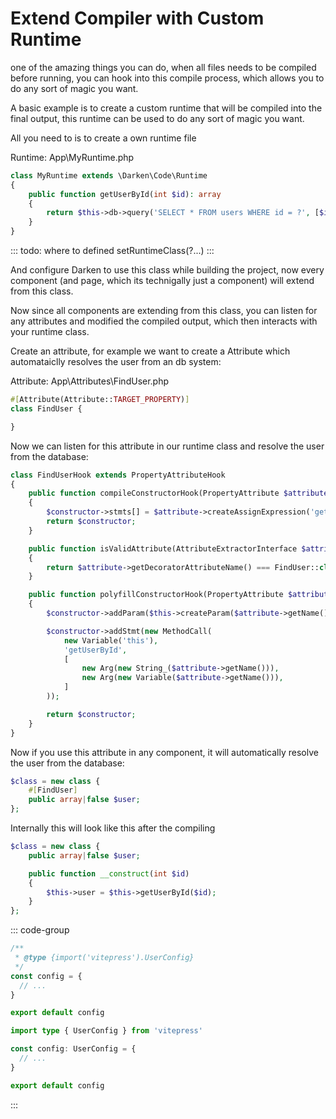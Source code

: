 
# Extend Compiler with Custom Runtime

one of the amazing things you can do, when all files needs to be compiled before running, you can hook into this compile process, which
allows you to do any sort of magic you want.

A basic example is to create a custom runtime that will be compiled into the final output, this runtime can be used to do any sort of magic you want.

All you need to is to create a own runtime file

Runtime: App\MyRuntime.php

```php
class MyRuntime extends \Darken\Code\Runtime
{
    public function getUserById(int $id): array
    {
        return $this->db->query('SELECT * FROM users WHERE id = ?', [$id])->fetch();
    }
}
```

::: todo: where to defined setRuntimeClass(?...) :::

And configure Darken to use this class while building the project, now every component (and page, which its technigally just a component) will 
extend from this class.

Now since all components are extending from this class, you can listen for any attributes and modified the compiled output, which then interacts with
your runtime class.

Create an attribute, for example we want to create a Attribute which automataiclly resolves the user from an db system:

Attribute: App\Attributes\FindUser.php

```php
#[Attribute(Attribute::TARGET_PROPERTY)]
class FindUser {

}
```

Now we can listen for this attribute in our runtime class and resolve the user from the database:

```php
class FindUserHook extends PropertyAttributeHook
{
    public function compileConstructorHook(PropertyAttribute $attribute, ClassMethod $constructor): ClassMethod
    {
        $constructor->stmts[] = $attribute->createAssignExpression('getUserById');
        return $constructor;
    }

    public function isValidAttribute(AttributeExtractorInterface $attribute): bool
    {
        return $attribute->getDecoratorAttributeName() === FindUser::class;
    }

    public function polyfillConstructorHook(PropertyAttribute $attribute, Method $constructor): Method
    {
        $constructor->addParam($this->createParam($attribute->getName(), 'mixed'));

        $constructor->addStmt(new MethodCall(
            new Variable('this'),
            'getUserById',
            [
                new Arg(new String_($attribute->getName())),
                new Arg(new Variable($attribute->getName())),
            ]
        ));

        return $constructor;
    }
}
```

Now if you use this attribute in any component, it will automatically resolve the user from the database:

```php
$class = new class {
    #[FindUser]
    public array|false $user;
};
```

Internally this will look like this after the compiling

```php
$class = new class {
    public array|false $user;

    public function __construct(int $id)
    {
        $this->user = $this->getUserById($id);
    }
};
```

::: code-group

```js [config.js]
/**
 * @type {import('vitepress').UserConfig}
 */
const config = {
  // ...
}

export default config
```

```ts [config.ts]
import type { UserConfig } from 'vitepress'

const config: UserConfig = {
  // ...
}

export default config
```

:::